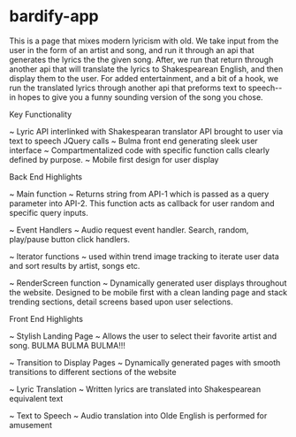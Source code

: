 # bardify-app
This is a page that mixes modern lyricism with old.  We take input from the user in the form of an artist and song, and run it through an api that generates the lyrics the the given song. After, we run that return through another api that will translate the lyrics to Shakespearean English, and then display them to the user. For added entertainment, and a bit of a hook, we run the translated lyrics through another api that preforms text to speech-- in hopes to give you a funny sounding version of the song you chose. 

Key Functionality


~  Lyric API interlinked with Shakespearan translator API brought to user via text to speech JQuery calls
~  Bulma front end generating sleek user interface
~  Compartmentalized code with specific function calls clearly defined by purpose. 
~  Mobile first design for user display


Back End Highlights


~  Main function ~ Returns string from API-1 which is passed as a query parameter into API-2.  This function acts as callback for user random and specific query inputs.

~  Event Handlers ~ Audio request event handler.  Search, random, play/pause button click handlers.  

~ Iterator functions ~ used within trend image tracking to iterate user data and sort results by artist, songs etc.

~ RenderScreen function ~ Dynamically generated user displays throughout the website.  Designed to be mobile first with a clean landing page and stack trending sections, detail screens based upon user selections.


Front End Highlights


 ~  Stylish Landing Page ~ Allows the user to select their favorite artist and song.  BULMA BULMA BULMA!!!

 ~ Transition to Display Pages ~  Dynamically generated pages with smooth transitions to different sections of the website

 ~ Lyric Translation ~ Written lyrics are translated into Shakespearean equivalent text

 ~ Text to Speech ~ Audio translation into Olde English is performed for amusement
